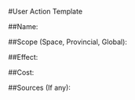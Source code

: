 #User Action Template

##Name:


##Scope (Space, Provincial, Global):


##Effect:


##Cost:


##Sources (If any):

